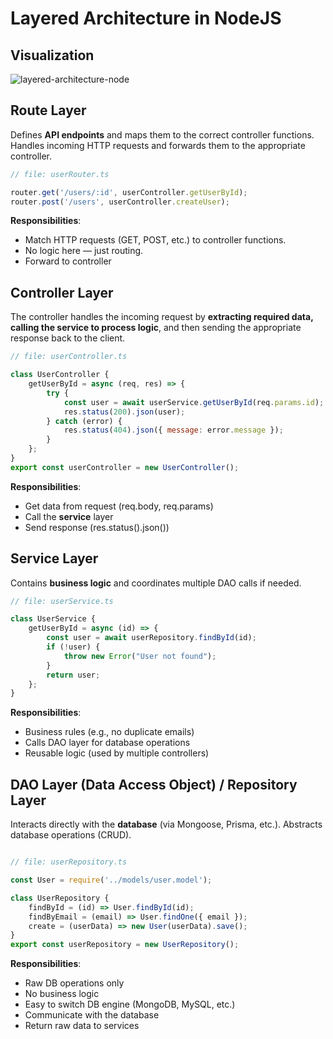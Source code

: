# Layered Architecture in NodeJS

## Visualization

![layered-architecture-node](layered-architecture-node.webp)

## Route Layer

Defines **API endpoints** and maps them to the correct controller functions. Handles incoming HTTP requests and forwards them to the appropriate controller.

```javascript
// file: userRouter.ts

router.get('/users/:id', userController.getUserById);  
router.post('/users', userController.createUser);  
```

**Responsibilities**:

- Match HTTP requests (GET, POST, etc.) to controller functions.
- No logic here — just routing.
- Forward to controller

## Controller Layer

The controller handles the incoming request by **extracting required data, calling the service to process logic**, and then sending the appropriate response back to the client.

```javascript
// file: userController.ts

class UserController {
	getUserById = async (req, res) => {  
		try {  
			const user = await userService.getUserById(req.params.id);  
			res.status(200).json(user);  
		} catch (error) {  
			res.status(404).json({ message: error.message });  
		}  
	};
}
export const userController = new UserController();
```

**Responsibilities**:

- Get data from request (req.body, req.params)
- Call the **service** layer
- Send response (res.status().json())

## Service Layer

Contains **business logic** and coordinates multiple DAO calls if needed.

```typescript
// file: userService.ts

class UserService {
	getUserById = async (id) => {  
		const user = await userRepository.findById(id);  
		if (!user) {  
			throw new Error("User not found");  
		}  
		return user;  
	};
}
```

**Responsibilities**:

- Business rules (e.g., no duplicate emails)
- Calls DAO layer for database operations
- Reusable logic (used by multiple controllers)

## DAO Layer (Data Access Object) / Repository Layer

Interacts directly with the **database** (via Mongoose, Prisma, etc.). Abstracts database operations (CRUD).

```typescript

// file: userRepository.ts

const User = require('../models/user.model');  

class UserRepository {
	findById = (id) => User.findById(id);
	findByEmail = (email) => User.findOne({ email }); 
	create = (userData) => new User(userData).save();
}
export const userRepository = new UserRepository();
```

**Responsibilities**: 

- Raw DB operations only
- No business logic
- Easy to switch DB engine (MongoDB, MySQL, etc.)
- Communicate with the database
- Return raw data to services